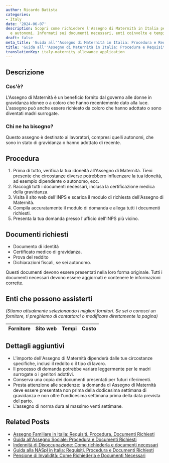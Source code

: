 ```yaml
---
author: Ricardo Batista
categories:
- Italy
date: '2024-06-07'
description: Scopri come richiedere l'Assegno di Maternità in Italia per lavoratori
  e autonomi. Informati sui documenti necessari, enti coinvolte e tempistiche.
draft: false
meta_title: 'Guida all''Assegno di Maternità in Italia: Procedura e Requisiti'
title: 'Guida all''Assegno di Maternità in Italia: Procedura e Requisiti'
translationKey: italy-maternity_allowance_application
---
```



## Descrizione
### Cos'è?
L'Assegno di Maternità è un beneficio fornito dal governo alle donne in gravidanza idonee o a coloro che hanno recentemente dato alla luce. L'assegno può anche essere richiesto da coloro che hanno adottato o sono diventati madri surrogate.

### Chi ne ha bisogno?
Questo assegno è destinato ai lavoratori, compresi quelli autonomi, che sono in stato di gravidanza o hanno adottato di recente.

## Procedura
1. Prima di tutto, verifica la tua idoneità all'Assegno di Maternità. Tieni presente che circostanze diverse potrebbero influenzare la tua idoneità, ad esempio dipendente o autonomo, ecc.
2. Raccogli tutti i documenti necessari, inclusa la certificazione medica della gravidanza.
3. Visita il sito web dell'INPS e scarica il modulo di richiesta dell'Assegno di Maternità.
4. Compila accuratamente il modulo di domanda e allega tutti i documenti richiesti.
5. Presenta la tua domanda presso l'ufficio dell'INPS più vicino.

## Documenti richiesti
- Documento di identità
- Certificato medico di gravidanza.
- Prova del reddito
- Dichiarazioni fiscali, se sei autonomo.

Questi documenti devono essere presentati nella loro forma originale. Tutti i documenti necessari devono essere aggiornati e contenere le informazioni corrette.

## Enti che possono assisterti
_(Stiamo attualmente selezionando i migliori fornitori. Se sei o conosci un fornitore, ti preghiamo di contattarci o modificare direttamente la pagina)_

| Fornitore       |     Sito web    |     Tempi        |       Costo      |
| --------------- | --------------- |  :-------------: | :-------------: |

## Dettagli aggiuntivi
- L'importo dell'Assegno di Maternità dipenderà dalle tue circostanze specifiche, inclusi il reddito o il tipo di lavoro.
- Il processo di domanda potrebbe variare leggermente per le madri surrogate o i genitori adottivi.
- Conserva una copia dei documenti presentati per futuri riferimenti.
- Presta attenzione alle scadenze: la domanda di Assegno di Maternità deve essere presentata non prima della dodicesima settimana di gravidanza e non oltre l'undicesima settimana prima della data prevista del parto.
- L'assegno di norma dura al massimo venti settimane.


## Related Posts

- [Assegno Familiare in Italia: Requisiti, Procedura, Documenti Richiesti](https://tramitit.com/it/guides/italy/richiesta_assegno_per_il_nucleo_familiare/)
- [Guida all'Assegno Sociale: Procedura e Documenti Richiesti](https://tramitit.com/it/guides/italy/domanda_di_assegno_sociale/)
- [Indennità di Disoccupazione: Come richiederla e documenti necessari](https://tramitit.com/it/guides/italy/domanda_di_assegno_di_disoccupazione/)
- [Guida alla NASpI in Italia: Requisiti, Procedura e Documenti Richiesti](https://tramitit.com/it/guides/italy/richiesta_indennita_di_disoccupazione/)
- [Pensione di Invalidità: Come Richiederla e Documenti Necessari](https://tramitit.com/it/guides/italy/domanda_di_pensione_di_invalidita/)